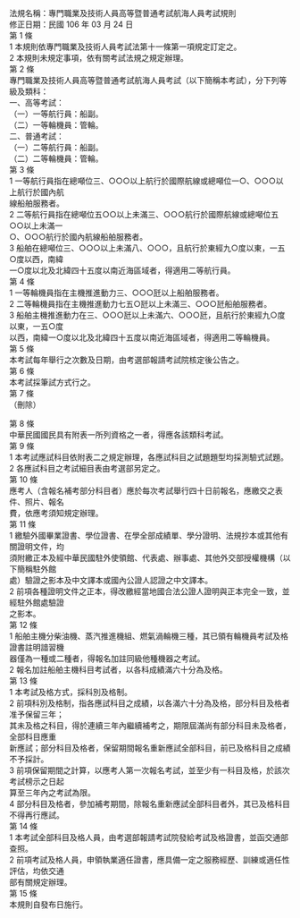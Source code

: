 法規名稱：專門職業及技術人員高等暨普通考試航海人員考試規則  
修正日期：民國 106 年 03 月 24 日  
第 1 條  
1 本規則依專門職業及技術人員考試法第十一條第一項規定訂定之。  
2 本規則未規定事項，依有關考試法規之規定辦理。  
第 2 條  
專門職業及技術人員高等暨普通考試航海人員考試（以下簡稱本考試），分下列等級及類科：  
一、高等考試：  
（一）一等航行員：船副。  
（二）一等輪機員：管輪。  
二、普通考試：  
（一）二等航行員：船副。  
（二）二等輪機員：管輪。  
第 3 條  
1 一等航行員指在總噸位三、○○○以上航行於國際航線或總噸位一○、○○○以上航行於國內航  
線船舶服務者。  
2 二等航行員指在總噸位五○○以上未滿三、○○○航行於國際航線或總噸位五○○以上未滿一  
○、○○○航行於國內航線船舶服務者。  
3 船舶在總噸位三、○○○以上未滿八、○○○，且航行於東經九○度以東，一五○度以西，南緯  
一○度以北及北緯四十五度以南近海區域者，得適用二等航行員。  
第 4 條  
1 一等輪機員指在主機推進動力三、○○○瓩以上船舶服務者。  
2 二等輪機員指在主機推進動力七五○瓩以上未滿三、○○○瓩船舶服務者。  
3 船舶主機推進動力在三、○○○瓩以上未滿六、○○○瓩，且航行於東經九○度以東，一五○度  
以西，南緯一○度以北及北緯四十五度以南近海區域者，得適用二等輪機員。  
第 5 條  
本考試每年舉行之次數及日期，由考選部報請考試院核定後公告之。  
第 6 條  
本考試採筆試方式行之。  
第 7 條  
（刪除）  


第 8 條  
中華民國國民具有附表一所列資格之一者，得應各該類科考試。  
第 9 條  
1 本考試應試科目依附表二之規定辦理，各應試科目之試題題型均採測驗式試題。  
2 各應試科目之考試細目表由考選部另定之。  
第 10 條  
應考人（含報名補考部分科目者）應於每次考試舉行四十日前報名，應繳交之表件、照片、報名  
費，依應考須知規定辦理。  
第 11 條  
1 繳驗外國畢業證書、學位證書、在學全部成績單、學分證明、法規抄本或其他有關證明文件，均  
須附繳正本及經中華民國駐外使領館、代表處、辦事處、其他外交部授權機構（以下簡稱駐外館  
處）驗證之影本及中文譯本或國內公證人認證之中文譯本。  
2 前項各種證明文件之正本，得改繳經當地國合法公證人證明與正本完全一致，並經駐外館處驗證  
之影本。  
第 12 條  
1 船舶主機分柴油機、蒸汽推進機組、燃氣渦輪機三種，其已領有輪機員考試及格證書註明諳習機  
器僅為一種或二種者，得報名加註同級他種機器之考試。  
2 報名加註船舶主機科目考試者，以各科成績滿六十分為及格。  
第 13 條  
1 本考試及格方式，採科別及格制。  
2 前項科別及格制，指各應試科目之成績，以各滿六十分為及格，部分科目及格者准予保留三年；  
其未及格之科目，得於連續三年內繼續補考之，期限屆滿尚有部分科目未及格者，全部科目應重  
新應試；部分科目及格者，保留期間報名重新應試全部科目，前已及格科目之成績不予採計。  
3 前項保留期間之計算，以應考人第一次報名考試，並至少有一科目及格，於該次考試榜示之日起  
算至三年內之考試為限。  
4 部分科目及格者，參加補考期間，除報名重新應試全部科目者外，其已及格科目不得再行應試。  
第 14 條  
1 本考試全部科目及格人員，由考選部報請考試院發給考試及格證書，並函交通部查照。  
2 前項考試及格人員，申領執業適任證書，應具備一定之服務經歷、訓練或適任性評估，均依交通  
部有關規定辦理。  
第 15 條  
本規則自發布日施行。  


